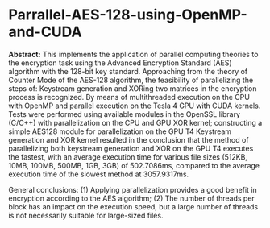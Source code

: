 # Parrallel-AES-128-using-OpenMP-and-CUDA

**Abstract:**
This implements the application of parallel computing theories to the encryption task using the Advanced Encryption Standard (AES) algorithm with the 128-bit key standard. Approaching from the theory of Counter Mode of the AES-128 algorithm, the feasibility of parallelizing the steps of: Keystream generation and XORing two matrices in the encryption process is recognized. By means of multithreaded execution on the CPU with OpenMP and parallel execution on the Tesla 4 GPU with CUDA kernels. Tests were performed using available modules in the OpenSSL library (C/C++) with parallelization on the CPU and GPU XOR kernel; constructing a simple AES128 module for parallelization on the GPU T4 Keystream generation and XOR kernel resulted in the conclusion that the method of parallelizing both keystream generation and XOR on the GPU T4 executes the fastest, with an average execution time for various file sizes (512KB, 10MB, 100MB, 500MB, 1GB, 3GB) of 502.7086ms, compared to the average execution time of the slowest method at 3057.9317ms.  
   
General conclusions: (1) Applying parallelization provides a good benefit in encryption according to the AES algorithm; (2) The number of threads per block has an impact on the execution speed, but a large number of threads is not necessarily suitable for large-sized files.

